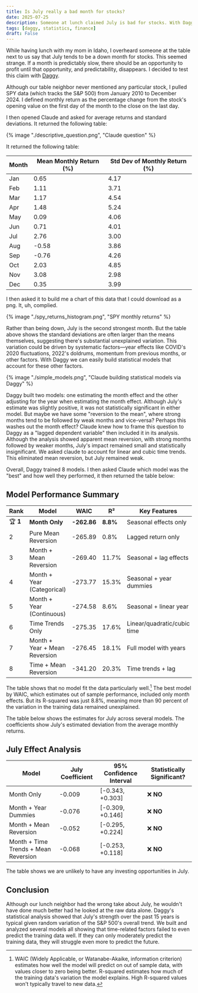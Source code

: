```yaml
---
title: Is July really a bad month for stocks?
date: 2025-07-25
description: Someone at lunch claimed July is bad for stocks. With Daggy, we built 8 statistical models to show this isn't the case and revealed why raw data deceives.
tags: [daggy, statistics, finance]
draft: False
---
```


While having lunch with my mom in Idaho, I overheard someone at the table next to us say that July tends to be a down month for stocks. This seemed strange. If a month is predictably slow, there should be an opportunity to profit until that opportunity, and predictability, disappears. I decided to test this claim with [Daggy](https://www.daggydata.com/).

Although our table neighbor never mentioned any particular stock, I pulled SPY data (which tracks the S&P 500) from January 2010 to December 2024. I defined monthly return as the percentage change from the stock's opening value on the first day of the month to the close on the last day.

I then opened Claude and asked for average returns and standard deviations. It returned the following table:

{% image "./descriptive_question.png", "Claude question" %}

It returned the following table:

| Month | Mean Monthly Return (%) | Std Dev of Monthly Return (%) |
|-------|------------------------|-------------------------------|
| Jan   | 0.65                   | 4.17                          |
| Feb   | 1.11                   | 3.71                          |
| Mar   | 1.17                   | 4.54                          |
| Apr   | 1.48                   | 5.24                          |
| May   | 0.09                   | 4.06                          |
| Jun   | 0.71                   | 4.01                          |
| Jul   | 2.76                   | 3.00                          |
| Aug   | -0.58                  | 3.86                          |
| Sep   | -0.76                  | 4.26                          |
| Oct   | 2.03                   | 4.85                          |
| Nov   | 3.08                   | 2.98                          |
| Dec   | 0.35                   | 3.99                          |

I then asked it to build me a chart of this data that I could download as a png. It, uh, complied. 

{% image "./spy_returns_histogram.png", "SPY monthly returns" %}

Rather than being down, July is the second strongest month. But the table above shows the standard deviations are often larger than the means themselves, suggesting there's substantial unexplained variation. This variation could be driven by systematic factors—year effects like COVID's 2020 fluctuations, 2022's doldrums, momentum from previous months, or other factors. With Daggy we can easily build statistical models that account for these other factors.

{% image "./simple_models.png", "Claude building statistical models via Daggy" %}

Daggy built two models: one estimating the month effect and the other adjusting for the year when estimating the month effect. Although July's estimate was slightly positive, it was not statistically significant in either model. But maybe we have some "reversion to the mean", where strong months tend to be followed by weak months and vice-versa? Perhaps this washes out the month effect? Claude knew how to frame this question to Daggy as a "lagged dependent variable" then included it in its analysis. Although the analysis showed apparent mean reversion, with strong months followed by weaker months, July's impact remained small and statistically insignificant. We asked claude to account for linear and cubic time trends. This eliminated mean reversion, but July remained weak. 

Overall, Daggy trained 8 models. I then asked Claude which model was the "best" and how well they performed, it then returned the table below:

## Model Performance Summary

| Rank | Model | WAIC | R² | Key Features | Winner? |
|------|-------|------|----|--------------|---------| 
| 🏆 **1** | **Month Only** | **-262.86** | **8.8%** | Seasonal effects only | ✅ **BEST** |
| 2 | Pure Mean Reversion | -265.89 | 0.8% | Lagged return only | ❌ |
| 3 | Month + Mean Reversion | -269.40 | 11.7% | Seasonal + lag effects | ❌ |
| 4 | Month + Year (Categorical) | -273.77 | 15.3% | Seasonal + year dummies | ❌ |
| 5 | Month + Year (Continuous) | -274.58 | 8.6% | Seasonal + linear year | ❌ |
| 6 | Time Trends Only | -275.35 | 17.6% | Linear/quadratic/cubic time | ❌ |
| 7 | Month + Year + Mean Reversion | -276.45 | 18.1% | Full model with years | ❌ |
| 8 | Time + Mean Reversion | -341.20 | 20.3% | Time trends + lag | ❌ |

The table shows that no model fit the data particularly well.[^model_evaluation] The best model by WAIC, which estimates out of sample performance, included only month effects. But its R-squared was just 8.8%, meaning more than 90 percent of the variation in the training data remained unexplained.

The table below shows the estimates for July across several models. The coefficients show July's estimated deviation from the average monthly returns.

## July Effect Analysis

| Model | July Coefficient | 95% Confidence Interval | Statistically Significant? |
|-------|-----------------|------------------------|---------------------------|
| Month Only | -0.009 | [-0.343, +0.303] | ❌ **NO** |
| Month + Year Dummies | -0.076 | [-0.309, +0.146] | ❌ **NO** |
| Month + Mean Reversion | -0.052 | [-0.295, +0.224] | ❌ **NO** |
| Month + Time Trends + Mean Reversion | -0.068 | [-0.253, +0.118] | ❌ **NO** |

The table shows we are unlikely to have any investing opportunities in July.

## Conclusion

Although our lunch neighbor had the wrong take about July, he wouldn't have done much better had he looked at the raw data alone. Daggy's statistical analysis showed that July's strength over the past 15 years is typical given random variation of the S&P 500's overall trend. We built and analyzed several models all showing that time-related factors failed to even predict the training data well. If they can only moderately predict the training data, they will struggle even more to predict the future.


[^model_evaluation]: WAIC (Widely Applicable, or Watanabe-Akaike, information criterion) estimates how well the model will predict on out of sample data, with values closer to zero being better. R-squared estimates how much of the training data's variation the model explains. High R-squared values won't typically travel to new data.